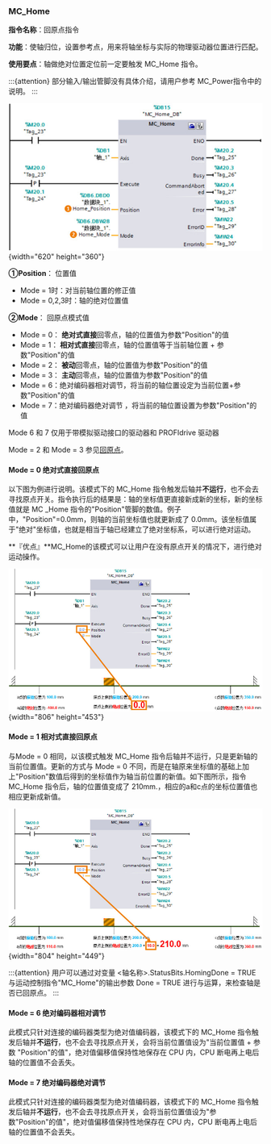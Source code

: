 ### MC_Home

**指令名称**：回原点指令

**功能**：使轴归位，设置参考点，用来将轴坐标与实际的物理驱动器位置进行匹配。

**使用要点**：轴做绝对位置定位前一定要触发 MC_Home 指令。

:::{attention}
部分输入/输出管脚没有具体介绍，请用户参考 MC_Power指令中的说明。
:::

![](images/04-1.jpg){width="620" height="360"}

**①Position**： 位置值

-   Mode = 1时：对当前轴位置的修正值
-   Mode = 0,2,3时：轴的绝对位置值

**②Mode**： 回原点模式值

-   Mode = 0： **绝对式直接**回零点，轴的位置值为参数"Position"的值
-   Mode = 1： **相对式直接**回零点，轴的位置值等于当前轴位置 +
    参数"Position"的值
-   Mode = 2： **被动**回零点，轴的位置值为参数"Position"的值
-   Mode = 3： **主动**回零点，轴的位置值为参数"Position"的值
-   Mode =
    6：绝对编码器相对调节，将当前的轴位置设定为当前位置+参数"Position"的值
-   Mode = 7：绝对编码器绝对调节
    ，将当前的轴位置设置为参数"Position"的值

Mode 6 和 7 仅用于带模拟驱动接口的驱动器和 PROFIdrive 驱动器

Mode = 2 和 Mode = 3
参见[回原点](../04-Open_Loop/01-Position_TO/06-home.html)。

#### Mode = 0 绝对式直接回原点

以下图为例进行说明。该模式下的 MC_Home
指令触发后轴并**不运行**，也不会去寻找原点开关。指令执行后的结果是：轴的坐标值更直接新成新的坐标，新的坐标值就是
MC \_Home
指令的"Position"管脚的数值。例子中，"Position"=0.0mm，则轴的当前坐标值也就更新成了
0.0mm。该坐标值属于"绝对"坐标值，也就是相当于轴已经建立了绝对坐标系，可以进行绝对运动。

**『优点』**MC_Home的该模式可以让用户在没有原点开关的情况下，进行绝对运动操作。

![](images/04-2.jpg){width="806" height="453"}

#### Mode = 1 相对式直接回原点

与Mode = 0 相同，以该模式触发 MC_Home
指令后轴并不运行，只是更新轴的当前位置值。更新的方式与 Mode = 0
不同，而是在轴原来坐标值的基础上加上"Position"数值后得到的坐标值作为轴当前位置的新值。如下图所示，指令
MC_Home 指令后，轴的位置值变成了
210mm.，相应的a和c点的坐标位置值也相应更新成新值。

![](images/04-3.jpg){width="804" height="449"}

:::{attention}
用户可以通过对变量 \<轴名称\>.StatusBits.HomingDone = TRUE
与运动控制指令"MC_Home"的输出参数 Done = TRUE 进行与运算，来检查轴是否已回原点。
:::
#### Mode = 6 绝对编码器相对调节

此模式只针对连接的编码器类型为绝对值编码器，该模式下的 MC_Home
指令触发后轴并**不运行**，也不会去寻找原点开关，会将当前位置值设为"当前位置值 +
参数 \"Position\"的值"，绝对值偏移值保持性地保存在 CPU 内，CPU
断电再上电后轴的位置值不会丢失。

#### Mode = 7 绝对编码器绝对调节

此模式只针对连接的编码器类型为绝对值编码器，该模式下的 MC_Home
指令触发后轴并**不运行**，也不会去寻找原点开关，会将当前位置值设为"参数\"Position\"的值"，绝对值偏移值保持性地保存在
CPU 内，CPU 断电再上电后轴的位置值不会丢失。
